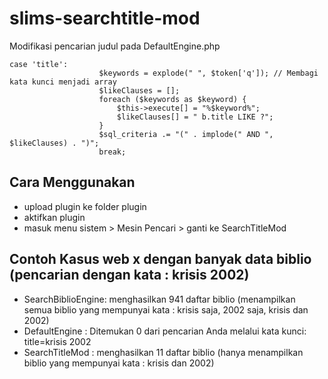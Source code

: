 
# slims-searchtitle-mod
Modifikasi pencarian judul pada DefaultEngine.php

````
case 'title':
                    $keywords = explode(" ", $token['q']); // Membagi kata kunci menjadi array
                    $likeClauses = [];
                    foreach ($keywords as $keyword) {
                        $this->execute[] = "%$keyword%";
                        $likeClauses[] = " b.title LIKE ?";
                    }
                    $sql_criteria .= "(" . implode(" AND ", $likeClauses) . ")";
                    break;
````
## Cara Menggunakan
- upload plugin ke folder plugin
- aktifkan plugin
- masuk menu sistem > Mesin Pencari > ganti ke SearchTitleMod


## Contoh Kasus web x dengan banyak data biblio (pencarian dengan kata : krisis 2002)
- SearchBiblioEngine: menghasilkan 941 daftar biblio (menampilkan semua biblio yang mempunyai kata : krisis saja, 2002 saja, krisis dan 2002)
- DefaultEngine : Ditemukan 0 dari pencarian Anda melalui kata kunci: title=krisis 2002
- SearchTitleMod : menghasilkan 11 daftar biblio (hanya menampilkan biblio yang mempunyai kata : krisis dan 2002)
